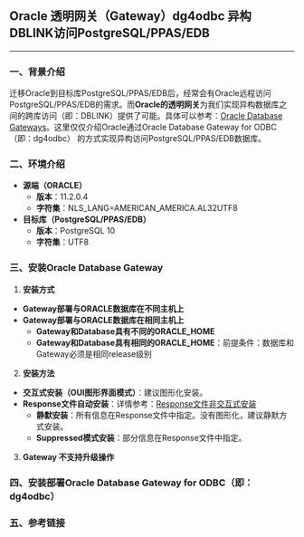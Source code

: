 ## Oracle 透明网关（Gateway）dg4odbc 异构DBLINK访问PostgreSQL/PPAS/EDB
---

### 一、背景介绍
迁移Oracle到目标库PostgreSQL/PPAS/EDB后，经常会有Oracle远程访问PostgreSQL/PPAS/EDB的需求。而**Oracle的透明网关**为我们实现异构数据库之间的跨库访问（即：DBLINK）提供了可能。具体可以参考：[Oracle Database Gateways](https://www.oracle.com/technetwork/database/gateways/index.html)。这里仅仅介绍Oracle通过Oracle Database Gateway for ODBC（即：dg4odbc） 的方式实现异构访问PostgreSQL/PPAS/EDB数据库。

### 二、环境介绍
+ **源端（ORACLE）**
  + **版本**：11.2.0.4
  + **字符集**：NLS_LANG=AMERICAN_AMERICA.AL32UTF8
+ **目标库（PostgreSQL/PPAS/EDB）**
  + **版本**：PostgreSQL 10
  + **字符集**：UTF8

### 三、安装Oracle Database Gateway
1. **安装方式**
  + **Gateway部署与ORACLE数据库在不同主机上**
  + **Gateway部署与ORACLE数据库在相同主机上**
    + **Gateway和Database具有不同的ORACLE_HOME**
    + **Gateway和Database具有相同的ORACLE_HOME**：前提条件：数据库和Gateway必须是相同release级别

2. **安装方法**
  + **交互式安装（OUI图形界面模式）**：建议图形化安装。
  + **Response文件自动安装**：详情参考：[Response文件非交互式安装](https://docs.oracle.com/cd/E11882_01/gateways.112/e12013/app_nonint.htm#OTGIS180)
    + **静默安装**：所有信息在Response文件中指定。没有图形化，建议静默方式安装。
    + **Suppressed模式安装**：部分信息在Response文件中指定。
 
3. **Gateway 不支持升级操作**

### 四、安装部署Oracle Database Gateway for ODBC（即：dg4odbc）



### 五、参考链接
